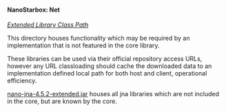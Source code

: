 #### NanoStarbox: Net

*[Extended Library Class Path](./)*

This directory houses functionality which may be required by an
implementation that is not featured in the core library.

These libraries can be used via their official repository access URLs,
however any URL classloading should cache the downloaded data to an
implementation defined local path for both host and client, operational
efficiency.

[nano-jna-4.5.2-extended.jar](./nano-jna-4.5.2-extended.jar) houses
all jna libraries which are not included in the core, but are known by
the core.
